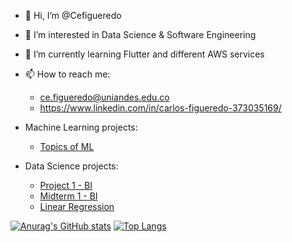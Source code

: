 - 👋 Hi, I’m @Cefigueredo
- 👀 I’m interested in Data Science & Software Engineering
- 🌱 I’m currently learning Flutter and different AWS services
- 📫 How to reach me: 
  - ce.figueredo@uniandes.edu.co
  - https://www.linkedin.com/in/carlos-figueredo-373035169/
  
- Machine Learning projects:
  - [Topics of ML](https://github.com/Cefigueredo/machine-learning)
  
- Data Science projects:
  - [Project 1 - BI](https://github.com/Cefigueredo/Proyecto1-BusinessIntelligence)
  - [Midterm 1 - BI](https://github.com/Cefigueredo/Parcial1-BusinessIntelligence)
  - [Linear Regression](https://github.com/Cefigueredo/LinearRegression)

[![Anurag's GitHub stats](https://github-readme-stats.vercel.app/api?username=cefigueredo)](https://github.com/anuraghazra/github-readme-stats)
[![Top Langs](https://github-readme-stats.vercel.app/api/top-langs/?username=cefigueredo&layout=compact)](https://github.com/anuraghazra/github-readme-stats)
<!---
Cefigueredo/Cefigueredo is a ✨ special ✨ repository because its `README.md` (this file) appears on your GitHub profile.
You can click the Preview link to take a look at your changes.
--->
